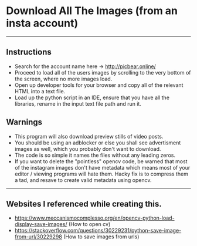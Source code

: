 # Download All The Images (from an insta account)

---
## Instructions
* Search for the account name here -> http://picbear.online/
* Proceed to load all of the users images by scrolling to the very bottom of the screen, where no more images load. 
* Open up developer tools for your browser and copy all of the relevant HTML into a text file. 
* Load up the python script in an IDE, ensure that you have all the libraries, rename in the input text file path and run it. 

## Warnings
- This program will also download preview stills of video posts.
- You should be using an adblocker or else you shall see advertisment images as well, which you probably don't want to download.
- The code is so simple it names the files without any leading zeros.
- If you want to delete the "pointless" opencv code, be warned that most of the instagram images don't have metadata which means most of your editor / viewing programs will hate them. Hacky fix is to compress them a tad, and resave to create valid metadata using opencv.

---
## Websites I referenced while creating this.

- https://www.meccanismocomplesso.org/en/opencv-python-load-display-save-images/ (How to open cv)
- https://stackoverflow.com/questions/30229231/python-save-image-from-url/30229298 (How to save images from urls)
